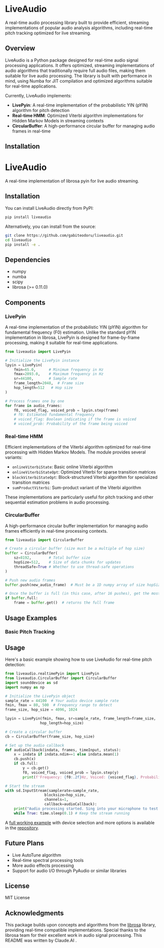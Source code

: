 # LiveAudio

A real-time audio processing library built to provide efficient, streaming implementations of popular audio analysis algorithms, including real-time pitch tracking optimized for live streaming.

## Overview

LiveAudio is a Python package designed for real-time audio signal processing applications. It offers optimized, streaming implementations of audio algorithms that traditionally require full audio files, making them suitable for live audio processing. The library is built with performance in mind, using Numba for JIT compilation and optimized algorithms suitable for real-time applications.

Currently, LiveAudio implements:

- **LivePyin**: A real-time implementation of the probabilistic YIN (pYIN) algorithm for pitch detection
- **Real-time HMM**: Optimized Viterbi algorithm implementations for Hidden Markov Models in streaming contexts
- **CircularBuffer**: A high-performance circular buffer for managing audio frames in real-time

## Installation

# LiveAudio

A real-time implementation of librosa pyin for live audio streaming.

## Installation

You can install LiveAudio directly from PyPI:

```bash
pip install liveaudio
```

Alternatively, you can install from the source:

```bash
git clone https://github.com/gabiteodoru/liveaudio.git
cd liveaudio
pip install -e .
```

## Dependencies

- numpy
- numba
- scipy
- librosa (>= 0.11.0)

## Components

### LivePyin

A real-time implementation of the probabilistic YIN (pYIN) algorithm for fundamental frequency (F0) estimation. Unlike the standard pYIN implementation in librosa, LivePyin is designed for frame-by-frame processing, making it suitable for real-time applications.

```python
from liveaudio import LivePyin

# Initialize the LivePyin instance
lpyin = LivePyin(
    fmin=65.0,      # Minimum frequency in Hz
    fmax=2093.0,    # Maximum frequency in Hz
    sr=44100,       # Sample rate
    frame_length=2048,  # Frame size
    hop_length=512   # Hop size
)

# Process frames one by one
for frame in audio_frames:
    f0, voiced_flag, voiced_prob = lpyin.step(frame)
    # f0: Estimated fundamental frequency
    # voiced_flag: Boolean indicating if the frame is voiced
    # voiced_prob: Probability of the frame being voiced
```

### Real-time HMM

Efficient implementations of the Viterbi algorithm optimized for real-time processing with Hidden Markov Models. The module provides several variants:

- `onlineViterbiState`: Basic online Viterbi algorithm
- `onlineViterbiStateOpt`: Optimized Viterbi for sparse transition matrices
- `blockViterbiStateOpt`: Block-structured Viterbi algorithm for specialized transition matrices
- `sumProductViterbi`: Sum-product variant of the Viterbi algorithm

These implementations are particularly useful for pitch tracking and other sequential estimation problems in audio processing.

### CircularBuffer

A high-performance circular buffer implementation for managing audio frames efficiently in real-time processing contexts.

```python
from liveaudio import CircularBuffer

# Create a circular buffer (size must be a multiple of hop size)
buffer = CircularBuffer(
    sz=8192,        # Total buffer size
    hopSize=512,    # Size of data chunks for updates
    threadSafe=True # Whether to use thread-safe operations
)

# Push new audio frames
buffer.push(new_audio_frame)  # Must be a 1D numpy array of size hopSize

# Once the buffer is full (in this case, after 16 pushes), get the most recent frames
if buffer.full:
	frame = buffer.get()  # returns the full frame
```

## Usage Examples

### Basic Pitch Tracking

## Usage

Here's a basic example showing how to use LiveAudio for real-time pitch detection:

```python
from liveaudio.realtimePyin import LivePyin
from liveaudio.CircularBuffer import CircularBuffer
import sounddevice as sd
import numpy as np

# Initialize the LivePyin object
sample_rate = 44100  # Your audio device sample rate
fmin, fmax = 80, 500  # Frequency range to detect
frame_size, hop_size = 4096, 1024

lpyin = LivePyin(fmin, fmax, sr=sample_rate, frame_length=frame_size,  
                hop_length=hop_size)

# Create a circular buffer
cb = CircularBuffer(frame_size, hop_size)

# Set up the audio callback
def audioCallback(indata, frames, timeInput, status):
    x = indata if indata.ndim==1 else indata.mean(1)
    cb.push(x)
    if cb.full:
        y = cb.get()
        f0, voiced_flag, voiced_prob = lpyin.step(y)
        print(f'Frequency: {f0:.2f}Hz, Voiced: {voiced_flag}, Probability: {voiced_prob:.2f}')

# Start the stream
with sd.InputStream(samplerate=sample_rate,
                  blocksize=hop_size,
                  channels=1, 
                  callback=audioCallback):
    print("Audio processing started. Sing into your microphone to test. Press Ctrl+C to stop")
    while True: time.sleep(0.1) # Keep the stream running
```

A [full working example](https://github.com/gabiteodoru/liveaudio/blob/main/demo.py) with device selection and more options is available in the [repository](https://github.com/gabiteodoru/liveaudio).

## Future Plans

- Live AutoTune algorithm
- Real-time spectral processing tools
- More audio effects processing
- Support for audio I/O through PyAudio or similar libraries

## License

MIT License

## Acknowledgments

This package builds upon concepts and algorithms from the [librosa](https://librosa.org/) library, providing real-time compatible implementations. Special thanks to the librosa team for their excellent work in audio signal processing.
This README was written by Claude.AI . 